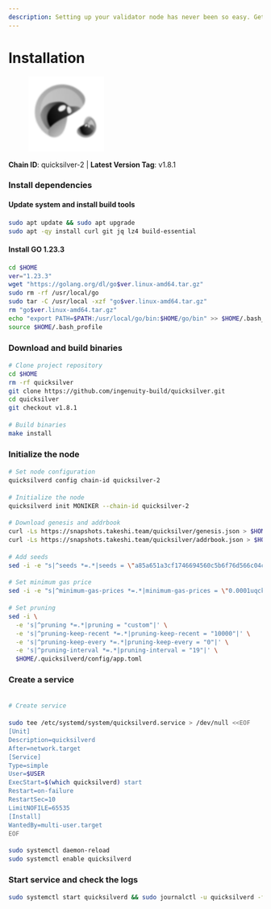 ```yaml
---
description: Setting up your validator node has never been so easy. Get your validator running in minutes by following step by step instructions.
---
```


# Installation

<figure><img src="https://github.com/takeshi-val/Logo/raw/main/quicksilver.png" width="150" alt=""><figcaption></figcaption></figure>

**Chain ID**: quicksilver-2 | **Latest Version Tag**: v1.8.1

### Install dependencies

#### Update system and install build tools

```bash
sudo apt update && sudo apt upgrade
sudo apt -qy install curl git jq lz4 build-essential
```

#### Install GO 1.23.3

```bash
cd $HOME
ver="1.23.3"
wget "https://golang.org/dl/go$ver.linux-amd64.tar.gz"
sudo rm -rf /usr/local/go
sudo tar -C /usr/local -xzf "go$ver.linux-amd64.tar.gz"
rm "go$ver.linux-amd64.tar.gz"
echo "export PATH=$PATH:/usr/local/go/bin:$HOME/go/bin" >> $HOME/.bash_profile
source $HOME/.bash_profile

```

### Download and build binaries

```bash
# Clone project repository
cd $HOME
rm -rf quicksilver
git clone https://github.com/ingenuity-build/quicksilver.git
cd quicksilver
git checkout v1.8.1

# Build binaries
make install

```
### Initialize the node

```bash
# Set node configuration
quicksilverd config chain-id quicksilver-2

# Initialize the node
quicksilverd init MONIKER --chain-id quicksilver-2

# Download genesis and addrbook
curl -Ls https://snapshots.takeshi.team/quicksilver/genesis.json > $HOME/.quicksilverd/config/genesis.json
curl -Ls https://snapshots.takeshi.team/quicksilver/addrbook.json > $HOME/.quicksilverd/config/addrbook.json

# Add seeds
sed -i -e "s|^seeds *=.*|seeds = \"a85a651a3cf1746694560c5b6f76d566c04ca581@quicksilver-seed.takeshi.team:10456\"|" $HOME/.quicksilverd/config/config.toml

# Set minimum gas price
sed -i -e "s|^minimum-gas-prices *=.*|minimum-gas-prices = \"0.0001uqck\"|" $HOME/.quicksilverd/config/app.toml

# Set pruning
sed -i \
  -e 's|^pruning *=.*|pruning = "custom"|' \
  -e 's|^pruning-keep-recent *=.*|pruning-keep-recent = "10000"|' \
  -e 's|^pruning-keep-every *=.*|pruning-keep-every = "0"|' \
  -e 's|^pruning-interval *=.*|pruning-interval = "19"|' \
  $HOME/.quicksilverd/config/app.toml

```
### Create a service

```bash

# Create service

sudo tee /etc/systemd/system/quicksilverd.service > /dev/null <<EOF
[Unit]
Description=quicksilverd
After=network.target
[Service]
Type=simple
User=$USER
ExecStart=$(which quicksilverd) start
Restart=on-failure
RestartSec=10
LimitNOFILE=65535
[Install]
WantedBy=multi-user.target
EOF

sudo systemctl daemon-reload
sudo systemctl enable quicksilverd
```

### Start service and check the logs

```bash
sudo systemctl start quicksilverd && sudo journalctl -u quicksilverd -f 
```
